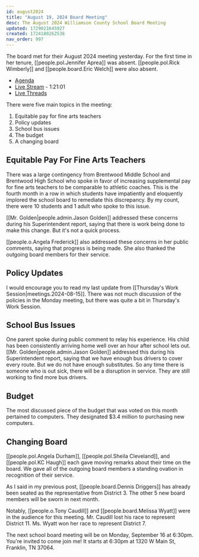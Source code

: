 ```yaml
---
id: august2024
title: "August 19, 2024 Board Meeting"
desc: The August 2024 Williamson County School Board Meeting
updated: 1729021645927
created: 1724180262538
nav_order: 997
---
```


The board met for their August 2024 meeting yesterday. For the first time in her tenure, [[people.pol.Jennifer Aprea]] was absent. [[people.pol.Rick Wimberly]] and [[people.board.Eric Welch]] were also absent.

- [Agenda](https://meeting.boeconnect.net/Public/Agenda/566?meeting=650356)
- [Live Stream](https://www.youtube.com/live/_75NKjH_rvI) - 1:21:01
- [Live Threads](https://www.threads.net/@murribu/post/C-3rENFJM-1)

There were five main topics in the meeting:

1. Equitable pay for fine arts teachers
1. Policy updates
1. School bus issues
1. The budget
1. A changing board

## Equitable Pay For Fine Arts Teachers

There was a large contingency from Brentwood Middle School and Brentwood High School who spoke in favor of increasing supplemental pay for fine arts teachers to be comparable to athletic coaches. This is the fourth month in a row in which students have impatiently and eloquently implored the school board to remediate this discrepancy. By my count, there were 10 students and 1 adult who spoke to this issue.

[[Mr. Golden|people.admin.Jason Golden]] addressed these concerns during his Superintendent report, saying that there is work being done to make this change. But it's not a quick process.

[[people.o.Angela Frederick]] also addressed these concerns in her public comments, saying that progress is being made. She also thanked the outgoing board members for their service.

## Policy Updates

I would encourage you to read my last update from [[Thursday's Work Session|meetings.2024-08-15]]. There was not much discussion of the policies in the Monday meeting, but there was quite a bit in Thursday's Work Session.

## School Bus Issues

One parent spoke during public comment to relay his experience. His child has been consistently arriving home well over an hour after school lets out. [[Mr. Golden|people.admin.Jason Golden]] addressed this during his Superintendent report, saying that we have enough bus drivers to cover every route. But we do not have enough substitutes. So any time there is someone who is out sick, there will be a disruption in service. They are still working to find more bus drivers.

## Budget

The most discussed piece of the budget that was voted on this month pertained to computers. They designated $3.4 million to purchasing new computers.

## Changing Board

[[people.pol.Angela Durham]], [[people.pol.Sheila Cleveland]], and [[people.pol.KC Haugh]] each gave moving remarks about their time on the board. We gave all of the outgoing board members a standing ovation in recognition of their service.

As I said in my previous post, [[people.board.Dennis Driggers]] has already been seated as the representative from District 3. The other 5 new board members will be sworn in next month.

Notably, [[people.o.Tony Caudill]] and [[people.board.Melissa Wyatt]] were in the audience for this meeting. Mr. Caudill lost his race to represent District 11. Ms. Wyatt won her race to represent District 7.

The next school board meeting will be on Monday, September 16 at 6:30pm. You're invited to come join me! It starts at 6:30pm at 1320 W Main St, Franklin, TN 37064.
